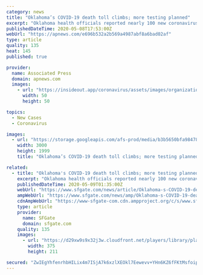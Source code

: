 ```yaml
---
category: news
title: "Oklahoma’s COVID-19 death toll climbs; more testing planned"
excerpt: "Oklahoma health officials reported nearly 100 new coronavirus cases and six more deaths on Friday. The six new reported deaths bring the state's death toll to"
publishedDateTime: 2020-05-08T17:53:00Z
webUrl: "https://apnews.com/e696b532a2b569a4987abf8a6bad02af"
type: article
quality: 135
heat: 145
published: true

provider:
  name: Associated Press
  domain: apnews.com
  images:
    - url: "https://insideout.app/coronavirus/assets/images/organizations/apnews.com-50x50.jpg"
      width: 50
      height: 50

topics:
  - New Cases
  - Coronavirus

images:
  - url: "https://storage.googleapis.com/afs-prod/media/b3b5650bfa98478bb527e21d558cf0ab/3000.jpeg"
    width: 3000
    height: 1999
    title: "Oklahoma’s COVID-19 death toll climbs; more testing planned"

related:
  - title: "Oklahoma's COVID-19 death toll climbs; more testing planned"
    excerpt: "Oklahoma health officials reported nearly 100 new coronavirus cases and six more deaths on Friday. The six new reported deaths bring the state's death toll to 266, while the number of confirmed cases in Oklahoma has now topped 4,"
    publishedDateTime: 2020-05-09T01:35:00Z
    webUrl: "https://www.sfgate.com/news/article/Oklahoma-s-COVID-19-death-toll-climbs-more-15257134.php"
    ampWebUrl: "https://www.sfgate.com/news/amp/Oklahoma-s-COVID-19-death-toll-climbs-more-15257134.php"
    cdnAmpWebUrl: "https://www-sfgate-com.cdn.ampproject.org/c/s/www.sfgate.com/news/amp/Oklahoma-s-COVID-19-death-toll-climbs-more-15257134.php"
    type: article
    provider:
      name: SFGate
      domain: sfgate.com
    quality: 135
    images:
      - url: "https://d29xw9s9x32j3w.cloudfront.net/players/library/placeholder.png"
        width: 375
        height: 211

secured: "ZwIEgYhfenrhbHILix4m7ISjA7k6xzlXEOkl7Eewevv+YHn6KZ6fFKtMsfoiput3EhkdxWMvz6dI4dFn3oFyKYSEO1LArkqTv9eRpkTzzMgxSAMH++oF2GQcnBVZvc76Gv2JCXV4+2VcNKHe+gM/IG8KeN7glIMvjaEH9lkCjQkdFLMMBebx/dl/P12YZgmGN3QySt2MkxLyq4eyJit6PrfMnhTH662KmH0oTZk6+XfGpFe0YcxqSvc3lcLvLhkCzrlPh5X9sdhllhK0UnEWg2qzbpECCa9XHhbut7fz0yPAew7a7whFi9Uc2pw4vgsh;DqmDrz/D9fFYMxHw6nej4w=="
---
```


